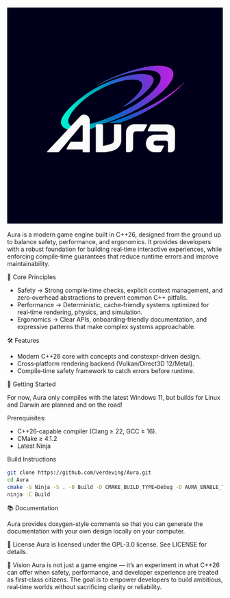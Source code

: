 ![Aura's logo](./Logo.png)


Aura is a modern game engine built in C++26, designed from the ground up to balance safety, performance, and ergonomics. It provides developers with a robust foundation for building real‑time interactive experiences, while enforcing compile‑time guarantees that reduce runtime errors and improve maintainability.


🎯 Core Principles

- Safety → Strong compile‑time checks, explicit context management, and zero‑overhead abstractions to prevent common C++ pitfalls.
- Performance → Deterministic, cache‑friendly systems optimized for real‑time rendering, physics, and simulation.
- Ergonomics → Clear APIs, onboarding‑friendly documentation, and expressive patterns that make complex systems approachable.


🛠 Features

- Modern C++26 core with concepts and constexpr‑driven design.
- Cross‑platform rendering backend (Vulkan/Direct3D 12/Metal).
- Compile‑time safety framework to catch errors before runtime.


🚀 Getting Started

For now, Aura only compiles with the latest Windows 11, but builds for Linux and Darwin are planned and on the road!

Prerequisites:

- C++26‑capable compiler (Clang ≥ 22, GCC ≥ 16).
- CMake ≥ 4.1.2
- Latest Ninja

Build Instructions

```bash
git clone https://github.com/verdeving/Aura.git
cd Aura
cmake -G Ninja -S . -B Build -D CMAKE_BUILD_TYPE=Debug -D AURA_ENABLE_TESTING=On
ninja -C Build
```


📚 Documentation

Aura provides doxygen-style comments so that you can generate the documentation with your own design locally on your computer.


📜 License
Aura is licensed under the GPL‑3.0 license. See LICENSE for details.


🌟 Vision
Aura is not just a game engine — it’s an experiment in what C++26 can offer when safety, performance, and developer experience are treated as first‑class citizens. The goal is to empower developers to build ambitious, real‑time worlds without sacrificing clarity or reliability.